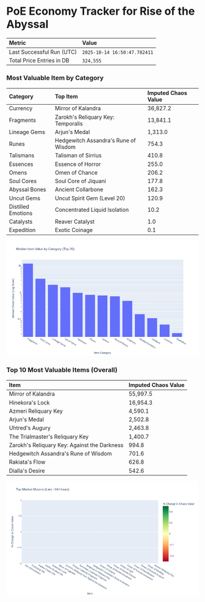 # PoE Economy Tracker for Rise of the Abyssal

<!-- START_MAINTENANCE -->
| Metric | Value |
|:---|:---|
| Last Successful Run (UTC) | `2025-10-14 16:50:47.782411` |
| Total Price Entries in DB | `324,555` |

<!-- END_MAINTENANCE -->

<!-- START_DATAFRAME_DEBUG -->
<!-- END_DATAFRAME_DEBUG -->

<!-- START_CATEGORY_ANALYSIS -->
### Most Valuable Item by Category
| Category | Top Item | Imputed Chaos Value |
| :--- | :--- | :--- |
| Currency | Mirror of Kalandra | 36,827.2 |
| Fragments | Zarokh's Reliquary Key: Temporalis | 13,841.1 |
| Lineage Gems | Arjun's Medal | 1,313.0 |
| Runes | Hedgewitch Assandra's Rune of Wisdom | 754.3 |
| Talismans | Talisman of Sirrius | 410.8 |
| Essences | Essence of Horror | 255.0 |
| Omens | Omen of Chance | 206.2 |
| Soul Cores | Soul Core of Jiquani | 177.8 |
| Abyssal Bones | Ancient Collarbone | 162.3 |
| Uncut Gems | Uncut Spirit Gem (Level 20) | 120.9 |
| Distilled Emotions | Concentrated Liquid Isolation | 10.2 |
| Catalysts | Reaver Catalyst | 1.0 |
| Expedition | Exotic Coinage | 0.1 |


![Category Analysis Chart](charts/category_analysis.png)
<!-- END_ANALYSIS -->

<!-- START_ANALYSIS -->
### Top 10 Most Valuable Items (Overall)
| Item | Imputed Chaos Value |
| :--- | :--- |
| Mirror of Kalandra | 55,997.5 |
| Hinekora's Lock | 16,954.3 |
| Azmeri Reliquary Key | 4,590.1 |
| Arjun's Medal | 2,502.8 |
| Uhtred's Augury | 2,463.8 |
| The Trialmaster's Reliquary Key | 1,400.7 |
| Zarokh's Reliquary Key: Against the Darkness | 994.8 |
| Hedgewitch Assandra's Rune of Wisdom | 701.6 |
| Rakiata's Flow | 626.8 |
| Dialla's Desire | 542.6 |


![Market Movers Chart](charts/market_movers.png)
<!-- END_ANALYSIS -->
